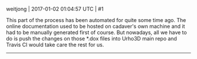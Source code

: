 weitjong | 2017-01-02 01:04:57 UTC | #1

This part of the process has been automated for quite some time ago. The online documentation used to be hosted on cadaver's own machine and it had to be manually generated first of course. But nowadays, all we have to do is push the changes on those *.dox files into Urho3D main repo and Travis CI would take care the rest for us.

-------------------------

